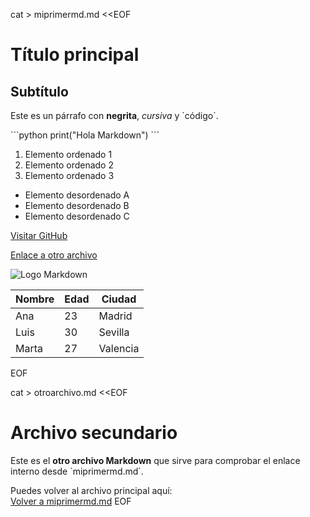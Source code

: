 cat > miprimermd.md <<EOF
# Título principal

## Subtítulo

Este es un párrafo con **negrita**, *cursiva* y \`código\`.

\`\`\`python
print("Hola Markdown")
\`\`\`

1. Elemento ordenado 1  
2. Elemento ordenado 2  
3. Elemento ordenado 3  

- Elemento desordenado A  
- Elemento desordenado B  
- Elemento desordenado C  

[Visitar GitHub](https://github.com)  

[Enlace a otro archivo](otroarchivo.md)  

![Logo Markdown](https://markdown-here.com/img/icon256.png)  

| Nombre | Edad | Ciudad |
|--------|------|--------|
| Ana    | 23   | Madrid |
| Luis   | 30   | Sevilla |
| Marta  | 27   | Valencia |
EOF

cat > otroarchivo.md <<EOF
# Archivo secundario

Este es el **otro archivo Markdown** que sirve para comprobar el enlace interno desde \`miprimermd.md\`.

Puedes volver al archivo principal aquí:  
[Volver a miprimermd.md](miprimermd.md)
EOF
